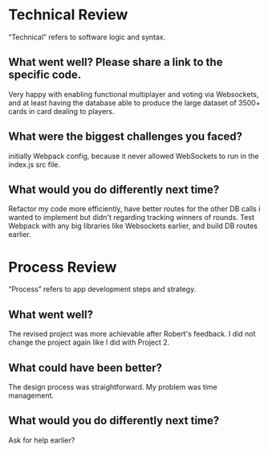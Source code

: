 # Technical Review

“Technical” refers to software logic and syntax.

## What went well? Please share a link to the specific code.

Very happy with enabling functional multiplayer and voting via Websockets, and at least having the database able to produce the large dataset of 3500+ cards in card dealing to players.

## What were the biggest challenges you faced?

initially Webpack config, because it never allowed WebSockets to run in the index.js src file.

## What would you do differently next time?

Refactor my code more efficiently, have better routes for the other DB calls i wanted to implement but didn't regarding tracking winners of rounds. Test Webpack with any big libraries like Websockets earlier, and build DB routes earlier.

# Process Review

“Process” refers to app development steps and strategy.

## What went well?

The revised project was more achievable after Robert's feedback. I did not change the project again like I did with Project 2.

## What could have been better?

The design process was straightforward. My problem was time management.

## What would you do differently next time?

Ask for help earlier?
